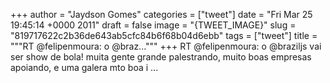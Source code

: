 
+++
author = "Jaydson Gomes"
categories = ["tweet"]
date = "Fri Mar 25 19:45:14 +0000 2011"
draft = false
image = "{TWEET_IMAGE}"
slug = "819717622c2b36de643ab5cfc84b6f68b04d6ebb"
tags = ["tweet"]
title = """RT @felipenmoura: o @braz..."""
+++
RT @felipenmoura: o @braziljs vai ser show de bola! muita gente grande palestrando, muito boas empresas apoiando, e uma galera mto boa i ...
